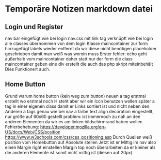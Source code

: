 # Temporäre Notizen markdown datei

## Login und Register
nav bar eingefügt wie bei login
nav.css mit link tag verknüpft wie bei login
alle classes übernommen von dem login
Klasse maincontainer zur form hinzugefügt
labels wieder entfernt da wir diese nicht benötigen
placeholder geschrieben damit man weiß was worein muss
Erster fehler: echo geht außerhalb vom maincontainer daher statt nur der form die class maincontainer geben eine div erstellt die auch das php skript miteinbehält
Dies Funktionert auch.


## Home Button
Grund warum home button (kein weg zum button)
neuen a tag erstmal erstellt wo erstmal noch H steht aber wir ein Icon benutzen wollen später
a tag in einer eigenen class damit er Links sortiert ist und nicht neben den Anderen a tags
genau wie bei nav a farbe text align decoration eingestellt, nur größe auf 60x60 gestellt
problem: ist immernoch zu nah an den anderen Elementen da wir es am linken bildschirmrand haben wollen
Fehlerbehebung:
https://developer.mozilla.org/en-US/docs/Web/CSS/position
https://www.w3schools.com/css/css_positioning.asp
Durch Quellen weiß position vom Homebutton auf Absolute stellen
Jetzt ist er Mittig im nav also einen Margin right einstellen 
Margin top noch überarbeiten da er kleiner als die anderen Elemente ist somit nicht mittig ist (diesen auf 20px)